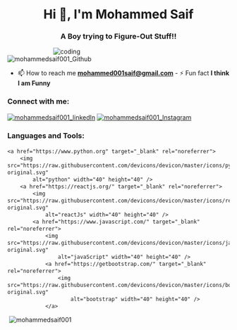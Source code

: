 <h1 align="center">Hi 👋, I'm Mohammed Saif</h1>
<h3 align="center">A Boy trying to Figure-Out Stuff!!</h3>
<img align="right" alt="coding" width="400" src="https://media.giphy.com/media/qgQUggAC3Pfv687qPC/giphy.gif" />
<p align="left">
    <img src="https://komarev.com/ghpvc/?username=mohammedsaif001&label=Profile%20views&color=5cc0ff&style=plastic"
        alt="mohammedsaif001_Github" />
</p>

- 📫 How to reach me **mohammed001saif@gmail.com** - ⚡ Fun fact **I think I am
Funny**

<h3 align="left">Connect with me:</h3>
<p align="left">
    <a href="https://www.linkedin.com/in/mohammedsaif001/" target="blank"><img align="center"
            src="https://raw.githubusercontent.com/rahuldkjain/github-profile-readme-generator/master/src/images/icons/Social/linked-in-alt.svg"
            alt="mohammedsaif001_linkedIn" height="30" width="40" /></a>
    <a href="https://instagram.com/mohammedsaif001" target="blank"><img align="center"
            src="https://raw.githubusercontent.com/rahuldkjain/github-profile-readme-generator/master/src/images/icons/Social/instagram.svg"
            alt="mohammedsaif001_Instagram" height="30" width="40" /></a>
</p>

<h3 align="left">Languages and Tools:</h3>
<p align="left">

    <a href="https://www.python.org" target="_blank" rel="noreferrer">
        <img src="https://raw.githubusercontent.com/devicons/devicon/master/icons/python/python-original.svg"
            alt="python" width="40" height="40" />
        <a href="https://reactjs.org/" target="_blank" rel="noreferrer">
            <img src="https://raw.githubusercontent.com/devicons/devicon/master/icons/react/react-original.svg"
                alt="reactJs" width="40" height="40" />
            <a href="https://www.javascript.com/" target="_blank" rel="noreferrer">
                <img src="https://raw.githubusercontent.com/devicons/devicon/master/icons/javascript/javascript-original.svg"
                    alt="javaScript" width="40" height="40" />
                <a href="https://getbootstrap.com/" target="_blank" rel="noreferrer">
                    <img src="https://raw.githubusercontent.com/devicons/devicon/master/icons/bootstrap/bootstrap-original.svg"
                        alt="bootstrap" width="40" height="40" />
                </a>
</p>

<p>
    &nbsp;<img align="center"
        src="https://github-readme-stats.vercel.app/api?username=mohammedsaif001&show_icons=true&theme=synthwave&text_color=ffbb00&hide_border=true&cache_seconds=1800&locale=en"
        alt="mohammedsaif001" />
</p>

